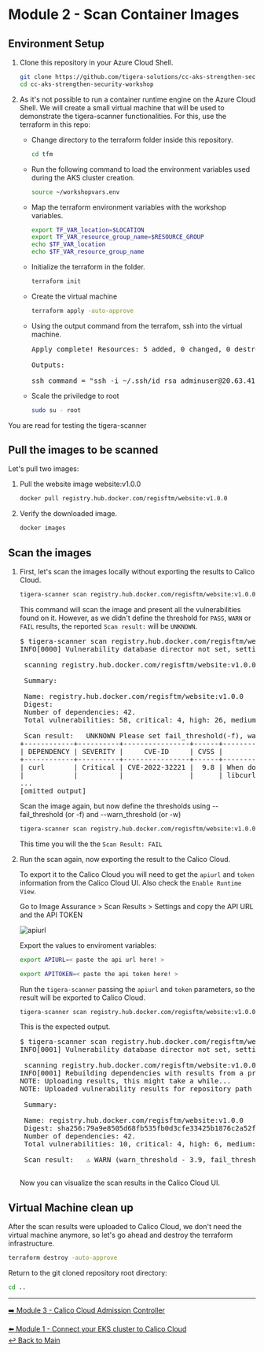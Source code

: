 # Module 2 - Scan Container Images

## Environment Setup

1. Clone this repository in your Azure Cloud Shell.

   ```bash
   git clone https://github.com/tigera-solutions/cc-aks-strengthen-security-workshop.git && \
   cd cc-aks-strengthen-security-workshop
   ```

2. As it's not possible to run a container runtime engine on the Azure Cloud Shell. We will create a small virtual machine that will be used to demonstrate the tigera-scanner functionalities. For this, use the terraform in this repo:

   - Change directory to the terraform folder inside this repository.

     ```bash
     cd tfm
     ```

   - Run the following command to load the environment variables used during the AKS cluster creation.
     
     ```bash
     source ~/workshopvars.env
     ```
   - Map the terraform environment variables with the workshop variables.

     ```bash
     export TF_VAR_location=$LOCATION
     export TF_VAR_resource_group_name=$RESOURCE_GROUP
     echo $TF_VAR_location
     echo $TF_VAR_resource_group_name
     ```
   - Initialize the terraform in the folder.

     ```bash
     terraform init
     ```

   - Create the virtual machine
     
     ```bash
     terraform apply -auto-approve
     ```

   - Using the output command from the terrafom, ssh into the virtual machine.

     <pre>
     Apply complete! Resources: 5 added, 0 changed, 0 destroyed.

     Outputs:

     ssh_command = "ssh -i ~/.ssh/id_rsa adminuser@20.63.41.254"
     </pre>

   - Scale the priviledge to root

     ```bash 
     sudo su - root
     ```

You are read for testing the tigera-scanner

## Pull the images to be scanned

Let's pull two images:

1. Pull the website image website:v1.0.0

   ```bash
   docker pull registry.hub.docker.com/regisftm/website:v1.0.0
   ```

2. Verify the downloaded image.

   ```bash
   docker images
   ```

## Scan the images

1. First, let's scan the images locally without exporting the results to Calico Cloud.

   ```bash
   tigera-scanner scan registry.hub.docker.com/regisftm/website:v1.0.0 | more
   ```
   
   This command will scan the image and present all the vulnerabilities found on it. However, as we didn't define the threshold for `PASS`, `WARN` or `FAIL` results, the reported `Scan result:` will be `UNKNOWN`.

   <pre>
   $ tigera-scanner scan registry.hub.docker.com/regisftm/website:v1.0.0 | more
   INFO[0000] Vulnerability database director not set, setting it to the cache default direct /home/ec2-user/.cache. 
   
    scanning registry.hub.docker.com/regisftm/website:v1.0.0... 
   
    Summary: 
   
    Name: registry.hub.docker.com/regisftm/website:v1.0.0
    Digest: 
    Number of dependencies: 42.
    Total vulnerabilities: 58, critical: 4, high: 26, medium: 26, low: 2, N/A: 0 
   
    Scan result:   UNKNOWN Please set fail_threshold(-f), warn_threshold(-w) for a scan result. 
   +------------+----------+----------------+------+--------------------------------+----------------------+------------------------------------------------------------------------------------------+
   | DEPENDENCY | SEVERITY |     CVE-ID     | CVSS |          DESCRIPTION           |      FIX RESULT      |                                        REFERENCES                                        |
   +------------+----------+----------------+------+--------------------------------+----------------------+------------------------------------------------------------------------------------------+
   | curl       | Critical | CVE-2022-32221 |  9.8 | When doing HTTP(S) transfers,  | fixed in [7.83.1-r4] | https://hackerone.com/reports/   1704017                                                 |
   |            |          |                |      | libcurl might erroneously      |                      |       
   ...
   [omitted output]
   </pre>

   Scan the image again, but now define the thresholds using --fail_threshold (or -f) and --warn_threshold (or -w)

   ```bash
   tigera-scanner scan registry.hub.docker.com/regisftm/website:v1.0.0 -f 7.9 -w 3.9 | more
   ```
   
   This time you will the the `Scan Result: FAIL`

2. Run the scan again, now exporting the result to the Calico Cloud.

   To export it to the Calico Cloud you will need to get the `apiurl` and `token` information from the Calico Cloud UI. Also check the `Enable Runtime View`.

   Go to Image Assurance > Scan Results > Settings  and copy the API URL and the API TOKEN
   
   ![apiurl](https://user-images.githubusercontent.com/104035488/207679431-02b5a56c-ca10-4fb6-b147-e881bf631cb7.gif)

   Export the values to enviroment variables:

   ```bash
   export APIURL=< paste the api url here! >
   ```

   ```bash
   export APITOKEN=< paste the api token here! >
   ```

   Run the `tigera-scanner` passing the `apiurl` and `token` parameters, so the result will be exported to Calico Cloud.

   ```bash
   tigera-scanner scan registry.hub.docker.com/regisftm/website:v1.0.0 --apiurl $APIURL --token $APITOKEN
   ```

   This is the expected output. 

   <pre>
   $ tigera-scanner scan registry.hub.docker.com/regisftm/website:v1.0.0 --apiurl $APIURL --token $APITOKEN
   INFO[0001] Vulnerability database director not set, setting it to the cache default direct /home/ec2-user/.cache. 
   
    scanning registry.hub.docker.com/regisftm/website:v1.0.0... 
   INFO[0001] Rebuilding dependencies with results from a previous scan of the image. 
   NOTE: Uploading results, this might take a while...
   NOTE: Uploaded vulnerability results for repository path / digest registry.hub.docker.com/regisftm/website:v1.0.   0@sha256:79a9e8505d68fb535fb0d3cfe33425b1876c2a52fb7d180d5f5de86ec2cdd557
   
    Summary: 
   
    Name: registry.hub.docker.com/regisftm/website:v1.0.0
    Digest: sha256:79a9e8505d68fb535fb0d3cfe33425b1876c2a52fb7d180d5f5de86ec2cdd557
    Number of dependencies: 42.
    Total vulnerabilities: 10, critical: 4, high: 6, medium: 0, low: 0, N/A: 0 
   
    Scan result:   ⚠ WARN (warn_threshold - 3.9, fail_threshold - 7.9, Using thresholds from Calico Cloud)  
    </pre>

     Now you can visualize the scan results in the Calico Cloud UI.

## Virtual Machine clean up

After the scan results were uploaded to Calico Cloud, we don't need the virtual machine anymore, so let's go ahead and destroy the terraform infrastructure.

```bash
terraform destroy -auto-approve
```

Return to the git cloned repository root directory:

```bash
cd ..
```

--- 

[:arrow_right: Module 3 - Calico Cloud Admission Controller](/mod/module-3-admission-controller.md) <br>

[:arrow_left: Module 1 - Connect your EKS cluster to Calico Cloud](/mod/module-1-connect-calicocloud.md)  
[:leftwards_arrow_with_hook: Back to Main](/README.md)  
